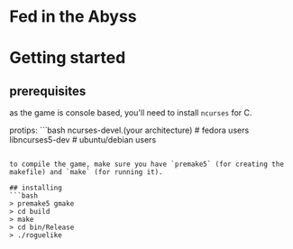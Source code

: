 # Fed in the Abyss

# Getting started

## prerequisites
as the game is console based, you'll need to install `ncurses` for C.

protips:
``̀ bash
ncurses-devel.(your architecture) # fedora users
libncurses5-dev # ubuntu/debian users
```

to compile the game, make sure you have `premake5` (for creating the makefile) and `make` (for running it).

## installing
```bash
> premake5 gmake
> cd build
> make
> cd bin/Release
> ./roguelike
```